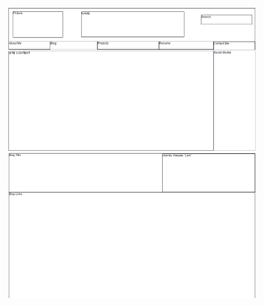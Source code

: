 ![My Website Wireframe](/week-2/imgs/wireframe-index.PNG)
![My Blog Wireframe](/week-2/imgs/wireframe-blog-index.PNG)

